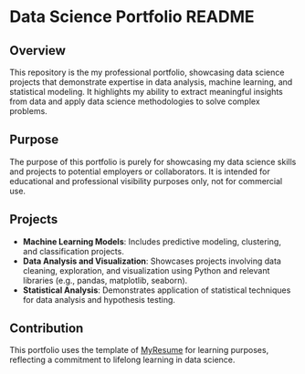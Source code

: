 # Data Science Portfolio README

## Overview

This repository is the my professional portfolio, showcasing data science projects that demonstrate expertise in data analysis, machine learning, and statistical modeling. It highlights my ability to extract meaningful insights from data and apply data science methodologies to solve complex problems.

## Purpose

The purpose of this portfolio is purely for showcasing my data science skills and projects to potential employers or collaborators. It is intended for educational and professional visibility purposes only, not for commercial use.

## Projects

- **Machine Learning Models**: Includes predictive modeling, clustering, and classification projects.
- **Data Analysis and Visualization**: Showcases projects involving data cleaning, exploration, and visualization using Python and relevant libraries (e.g., pandas, matplotlib, seaborn).
- **Statistical Analysis**: Demonstrates application of statistical techniques for data analysis and hypothesis testing.

## Contribution

This portfolio uses the template of [MyResume](https://bootstrapmade.com/free-html-bootstrap-template-my-resume/) for learning purposes, reflecting a commitment to lifelong learning in data science.



